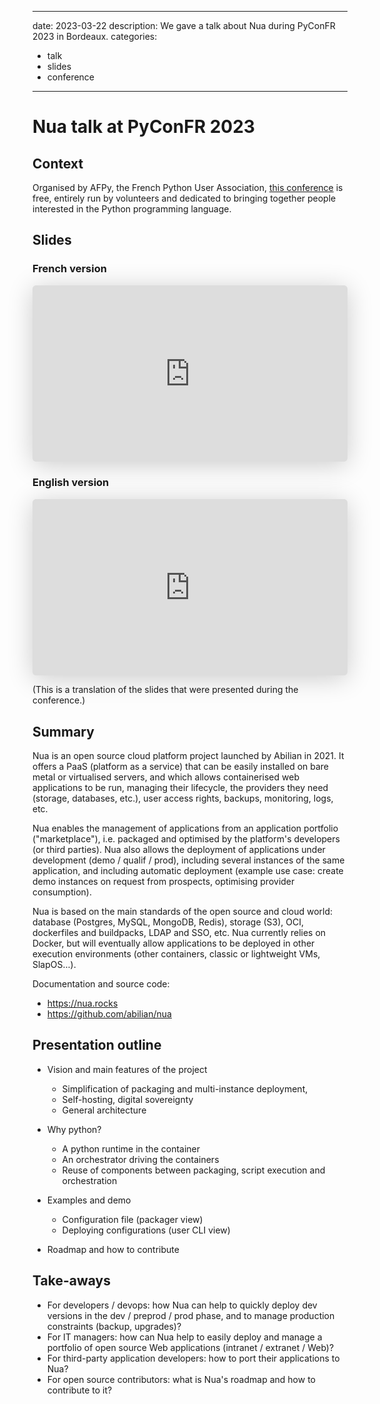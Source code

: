 ______________________________________________________________________

date: 2023-03-22
description: We gave a talk about Nua during PyConFR 2023 in Bordeaux.
categories:

- talk
- slides
- conference

______________________________________________________________________

# Nua talk at PyConFR 2023

## Context

Organised by AFPy, the French Python User Association, [this conference](https://www.pycon.fr/) is free, entirely run by volunteers and dedicated to bringing together people interested in the Python programming language.

## Slides

### French version

<iframe class="speakerdeck-iframe" style="border: 0px none; background: rgba(0, 0, 0, 0.1) padding-box; margin: 0px; padding: 0px; border-radius: 6px; box-shadow: rgba(0, 0, 0, 0.2) 0px 5px 40px; width: 100%; height: auto; aspect-ratio: 560 / 314;" src="https://speakerdeck.com/player/b69f33062ebb48a3b884b7b2bc5f0a4a" title="Nua, un PaaS open source en Python pour l'auto-hébergement de vos applications" allowfullscreen="true" data-ratio="1.78343949044586" frameborder="0"></iframe>

### English version

<iframe class="speakerdeck-iframe" style="border: 0px none; background: rgba(0, 0, 0, 0.1) padding-box; margin: 0px; padding: 0px; border-radius: 6px; box-shadow: rgba(0, 0, 0, 0.2) 0px 5px 40px; width: 100%; height: auto; aspect-ratio: 560 / 314;" src="https://speakerdeck.com/player/1aba6986409649189d623ce3dd150bbd" title="Nua, an open source PaaS in Python to self-host your applications" allowfullscreen="true" data-ratio="1.78343949044586" frameborder="0"></iframe>

(This is a translation of the slides that were presented during the conference.)

## Summary

Nua is an open source cloud platform project launched by Abilian in 2021. It offers a PaaS (platform as a service) that can be easily installed on bare metal or virtualised servers, and which allows containerised web applications to be run, managing their lifecycle, the providers they need (storage, databases, etc.), user access rights, backups, monitoring, logs, etc.

Nua enables the management of applications from an application portfolio ("marketplace"), i.e. packaged and optimised by the platform's developers (or third parties). Nua also allows the deployment of applications under development (demo / qualif / prod), including several instances of the same application, and including automatic deployment (example use case: create demo instances on request from prospects, optimising provider consumption).

Nua is based on the main standards of the open source and cloud world: database (Postgres, MySQL, MongoDB, Redis), storage (S3), OCI, dockerfiles and buildpacks, LDAP and SSO, etc. Nua currently relies on Docker, but will eventually allow applications to be deployed in other execution environments (other containers, classic or lightweight VMs, SlapOS...).

Documentation and source code:

- https://nua.rocks
- https://github.com/abilian/nua

## Presentation outline

- Vision and main features of the project

  - Simplification of packaging and multi-instance deployment,
  - Self-hosting, digital sovereignty
  - General architecture

- Why python?

  - A python runtime in the container
  - An orchestrator driving the containers
  - Reuse of components between packaging, script execution and orchestration

- Examples and demo

  - Configuration file (packager view)
  - Deploying configurations (user CLI view)

- Roadmap and how to contribute

## Take-aways

- For developers / devops: how Nua can help to quickly deploy dev versions in the dev / preprod / prod phase, and to manage production constraints (backup, upgrades)?
- For IT managers: how can Nua help to easily deploy and manage a portfolio of open source Web applications (intranet / extranet / Web)?
- For third-party application developers: how to port their applications to Nua?
- For open source contributors: what is Nua's roadmap and how to contribute to it?

